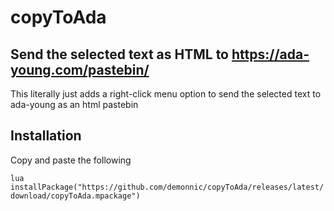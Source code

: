 # copyToAda

## Send the selected text as HTML to https://ada-young.com/pastebin/
This literally just adds a right-click menu option to send the selected text to ada-young as an html pastebin

## Installation

Copy and paste the following

`lua installPackage("https://github.com/demonnic/copyToAda/releases/latest/download/copyToAda.mpackage")`

